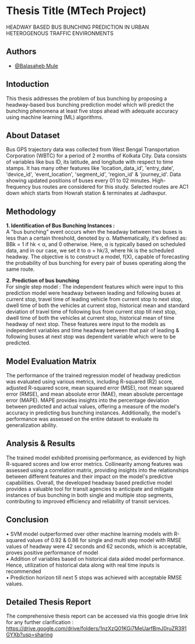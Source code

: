 
# Thesis Title (MTech Project)

HEADWAY BASED BUS BUNCHING PREDICTION IN URBAN HETEROGENOUS TRAFFIC ENVIRONMENTS 


## Authors

- [@Balasaheb Mule](https://github.com/Balasaheb-Mule)


## Intoduction
This thesis addresses the problem of bus bunching by proposing a headway-based bus bunching prediction model which will predict the bunching phenomena at least five stops ahead with adequate accuracy using machine learning (ML) algorithms. 
## About Dataset
Bus GPS trajectory data was collected from West Bengal Transportation Corporation (WBTC) for a period of 2 months of Kolkata City. Data consists of variables like bus ID, its latitude, and longitude with respect to time stamps. It has many other features like 'location_data_id', 'entry_date', 'device_id', 'event_location', 'segment_id', 'region_id' & 'journey_id'. Data showing updated positions of buses every 01 to 02 minutes. High-frequency bus routes are considered for this study. Selected routes are AC1 down which starts from Howrah station & terminates at Jadhavpur.
## Methodology
**1. Identification of Bus Bunching Instances :**
<br> A "bus bunching" event occurs when the headway between two buses is less than a certain threshold, denoted by α. Mathematically, it's defined as: BBk = 1 if hk < α, and 0 otherwise. Here, α is typically based on scheduled data, and in our case, we set it to α = hk/3, where hk is the scheduled headway. The objective is to construct a model, f(X), capable of forecasting the probability of bus bunching for every pair of buses operating along the same route.

**2. Prediction of bus bunching**
<br> For single step model : The independent features which were input to this prediction model were headway between leading and following buses at current stop, travel time of leading vehicle from current stop to next stop, dwell time of both the vehicles at current stop, historical mean and standard deviation  of travel time of following bus from current stop till next stop, dwell time of both the vehicles at current stop, historical mean of time headway of next stop. These features were input to the models as independent variables and time headway between that pair of leading & following buses at next stop was dependent variable which were to be predicted.
## Model Evaluation Matrix
The performance of the trained regression model of headway prediction was evaluated using various metrics, including R-squared (R2) score, adjusted R-squared score, mean squared error (MSE), root mean squared error (RMSE), and mean absolute error (MAE), mean absolute percentage error (MAPE). MAPE provides insights into the percentage deviation between predicted and actual values, offering a measure of the model's accuracy in predicting bus bunching instances. Additionally, the model's performance was assessed on the entire dataset to evaluate its generalization ability.
## Analysis & Results
The trained model exhibited promising performance, as evidenced by high R-squared scores and low error metrics. Collinearity among features was assessed using a correlation matrix, providing insights into the relationships between different features and their impact on the model's predictive capabilities. Overall, the developed headway based predictive model provides a valuable tool for transit agencies to anticipate and mitigate instances of bus bunching in both single and multiple stop segments, contributing to improved efficiency and reliability of transit services.

## Conclusion
•	SVM model outperformed over other machine learning models with  R-squared values of 0.92 & 0.86 for single and multi step model with RMSE values of headway were 42 seconds and 62 seconds, which is acceptable, proves positive performance of model
<br> •	Addition of variables based on historical data aided model performance. Hence, utilization of historical data along with real time inputs is recommended
<br> •	Prediction horizon till next 5 stops was achieved with acceptable RMSE values.

## Detailed Thesis Report
The comprehensive thesis report can be accessed via this google drive link for any further clarification :
https://drive.google.com/drive/folders/1nzXzQ01KGi7MeUarfBmJ0ruZR391GYXb?usp=sharing
